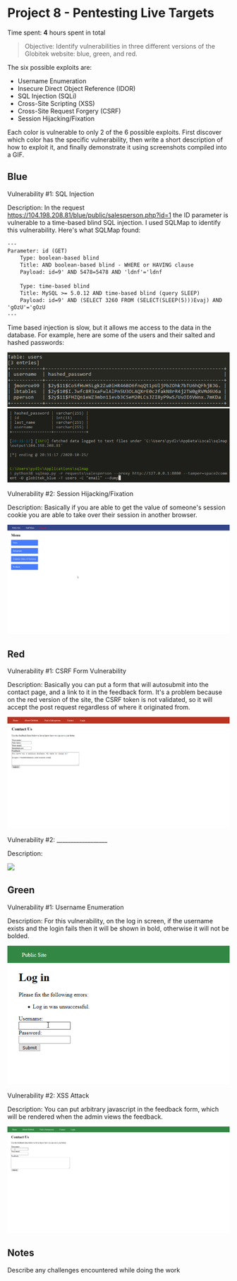 # Project 8 - Pentesting Live Targets

Time spent: **4** hours spent in total

> Objective: Identify vulnerabilities in three different versions of the Globitek website: blue, green, and red.

The six possible exploits are:

* Username Enumeration
* Insecure Direct Object Reference (IDOR)
* SQL Injection (SQLi)
* Cross-Site Scripting (XSS)
* Cross-Site Request Forgery (CSRF)
* Session Hijacking/Fixation

Each color is vulnerable to only 2 of the 6 possible exploits. First discover which color has the specific vulnerability, then write a short description of how to exploit it, and finally demonstrate it using screenshots compiled into a GIF.

## Blue

Vulnerability #1: SQL Injection

Description: In the request https://104.198.208.81/blue/public/salesperson.php?id=1 the ID parameter is vulnerable to a time-based blind SQL injection. I used SQLMap to identify this vulnerability. Here's what SQLMap found:
```
---
Parameter: id (GET)
    Type: boolean-based blind
    Title: AND boolean-based blind - WHERE or HAVING clause
    Payload: id=9' AND 5478=5478 AND 'ldnf'='ldnf

    Type: time-based blind
    Title: MySQL >= 5.0.12 AND time-based blind (query SLEEP)
    Payload: id=9' AND (SELECT 3260 FROM (SELECT(SLEEP(5)))Evaj) AND 'gOzU'='gOzU
---
```
Time based injection is slow, but it allows me access to the data in the database. For example, here are some of the users and their salted and hashed passwords:


<img src="sqlmap.png">
<img src="sqli.gif">

Vulnerability #2: Session Hijacking/Fixation

Description: Basically if you are able to get the value of someone's session cookie you are able to take over their session in another browser.

<img src="hijack.gif">

## Red

Vulnerability #1: CSRF Form Vulnerability

Description: Basically you can put a form that will autosubmit into the contact page, and a link to it in the feedback form. It's a problem because on the red version of the site, the CSRF token is not validated, so it will accept the post request regardless of where it originated from.

<img src="csrf.gif">

Vulnerability #2: __________________

Description:

<img src="red-vuln2.gif">

## Green

Vulnerability #1: Username Enumeration

Description: For this vulnerability, on the log in screen, if the username exists and the login fails then it will be shown in bold, otherwise it will not be bolded.

<img src="enumeration.gif">

Vulnerability #2: XSS Attack

Description: You can put arbitrary javascript in the feedback form, which will be rendered when the admin views the feedback.

<img src="xss.gif">


## Notes

Describe any challenges encountered while doing the work
